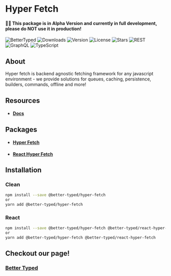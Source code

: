 # Hyper Fetch

#### 🚧🚧 This package is in Alpha Version and currently in full development, please do NOT use it in production!

![BetterTyped](https://badgen.net/badge/icon/Created%20by%20BetterTyped?label&color=black&labelColor=black)
![Downloads](https://img.shields.io/npm/dm/@better-typed/hyper-fetch)
![Version](https://img.shields.io/npm/v/@better-typed/hyper-fetch)
![License](https://badgen.net/github/license/BetterTyped/hyper-fetch)
![Stars](https://badgen.net/github/stars/BetterTyped/hyper-fetch?color=green&icon=github)
![REST](https://img.shields.io/badge/-REST-informational?logo=telegram)
![GraphQL](https://img.shields.io/badge/-GraphQL-E10098?logo=graphql&logoColor=white)
![TypeScript](https://img.shields.io/badge/typescript-%23007ACC.svg?logo=typescript&logoColor=white)

## About

Hyper fetch is backend agnostic fetching framework for any javascript environment - we provide solutions for queues,
caching, persistence, builders, commands, offline and more!

## Resources

- #### [Docs](https://hyperfetch.bettertyped.com/)

## Packages

- #### [Hyper Fetch](https://github.com/BetterTyped/hyper-fetch/tree/main/packages/core)
- #### [React Hyper Fetch](https://github.com/BetterTyped/hyper-fetch/tree/main/packages/react)

## Installation

### Clean

```bash
npm install --save @better-typed/hyper-fetch
or
yarn add @better-typed/hyper-fetch
```

### React

```bash
npm install --save @better-typed/hyper-fetch @better-typed/react-hyper-fetch
or
yarn add @better-typed/hyper-fetch @better-typed/react-hyper-fetch
```

## Checkout our page!

### [Better Typed](https://bettertyped.com/docs/Overview)

